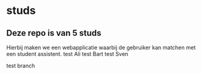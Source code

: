 # studs
## Deze repo is van 5 studs
Hierbij maken we een webapplicatie waarbij de gebruiker kan matchen met een student assistent.
test Ali
test Bart
test Sven

test branch